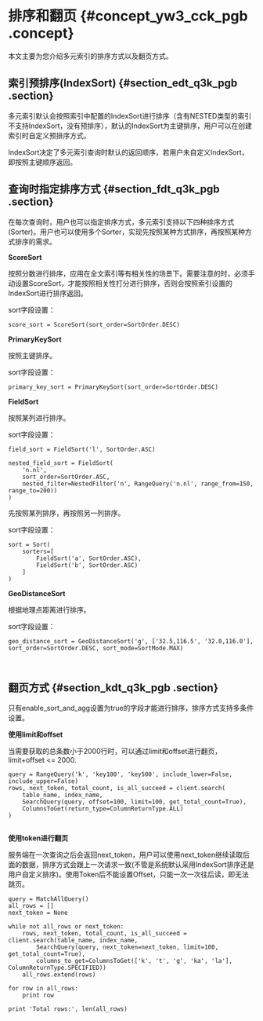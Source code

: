# 排序和翻页 {#concept_yw3_cck_pgb .concept}

本文主要为您介绍多元索引的排序方式以及翻页方式。

## 索引预排序\(IndexSort\) {#section_edt_q3k_pgb .section}

多元索引默认会按照索引中配置的IndexSort进行排序（含有NESTED类型的索引不支持IndexSort，没有预排序），默认的IndexSort为主键排序，用户可以在创建索引时自定义预排序方式。

IndexSort决定了多元索引查询时默认的返回顺序，若用户未自定义IndexSort，即按照主键顺序返回。

## 查询时指定排序方式 {#section_fdt_q3k_pgb .section}

在每次查询时，用户也可以指定排序方式，多元索引支持以下四种排序方式\(Sorter\)。用户也可以使用多个Sorter，实现先按照某种方式排序，再按照某种方式排序的需求。

 **ScoreSort** 

按照分数进行排序，应用在全文索引等有相关性的场景下。需要注意的时，必须手动设置ScoreSort，才能按照相关性打分进行排序，否则会按照索引设置的IndexSort进行排序返回。

sort字段设置：

``` {#codeblock_dfx_86v_dzt}
score_sort = ScoreSort(sort_order=SortOrder.DESC)
```

 **PrimaryKeySort** 

按照主键排序。

sort字段设置：

``` {#codeblock_ph9_ok9_fvd}
primary_key_sort = PrimaryKeySort(sort_order=SortOrder.DESC)
```

 **FieldSort** 

按照某列进行排序。

sort字段设置：

``` {#codeblock_zom_f0r_070}
field_sort = FieldSort('l', SortOrder.ASC)

nested_field_sort = FieldSort(
    'n.nl', 
    sort_order=SortOrder.ASC, 
    nested_filter=NestedFilter('n', RangeQuery('n.nl', range_from=150, range_to=200))
)
```

先按照某列排序，再按照另一列排序。

sort字段设置：

``` {#codeblock_06p_7c9_6zk}
sort = Sort(
    sorters=[
        FieldSort('a', SortOrder.ASC),
        FieldSort('b', SortOrder.ASC)
    ]
)
```

 **GeoDistanceSort** 

根据地理点距离进行排序。

sort字段设置：

``` {#codeblock_swd_c4f_k7c}
geo_distance_sort = GeoDistanceSort('g', ['32.5,116.5', '32.0,116.0'], sort_order=SortOrder.DESC, sort_mode=SortMode.MAX) 

				
```

## 翻页方式 {#section_kdt_q3k_pgb .section}

只有enable\_sort\_and\_agg设置为true的字段才能进行排序，排序方式支持多条件设置。

 **使用limit和offset** 

当需要获取的总条数小于2000行时，可以通过limit和offset进行翻页，limit+offset <= 2000.

``` {#codeblock_7re_wke_dvb}
query = RangeQuery('k', 'key100', 'key500', include_lower=False, include_upper=False)
rows, next_token, total_count, is_all_succeed = client.search(
    table_name, index_name, 
    SearchQuery(query, offset=100, limit=100, get_total_count=True), 
    ColumnsToGet(return_type=ColumnReturnType.ALL)
)
			
```

 **使用token进行翻页** 

服务端在一次查询之后会返回next\_token，用户可以使用next\_token继续读取后面的数据，排序方式会跟上一次请求一致\(不管是系统默认采用IndexSort排序还是用户自定义排序\)。使用Token后不能设置Offset，只能一次一次往后读，即无法跳页。

``` {#codeblock_qj4_rs3_h18}
query = MatchAllQuery()
all_rows = []
next_token = None

while not all_rows or next_token:
    rows, next_token, total_count, is_all_succeed = client.search(table_name, index_name,
        SearchQuery(query, next_token=next_token, limit=100, get_total_count=True),
        columns_to_get=ColumnsToGet(['k', 't', 'g', 'ka', 'la'], ColumnReturnType.SPECIFIED))
    all_rows.extend(rows)

for row in all_rows:
    print row

print 'Total rows:', len(all_rows)
```


